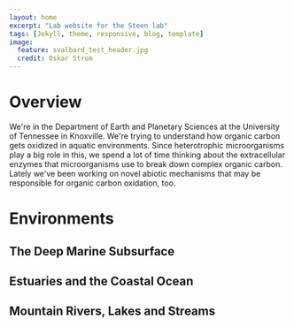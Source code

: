 ```yaml
---
layout: home
excerpt: "Lab website for the Steen lab"
tags: [Jekyll, theme, responsive, blog, template]
image:
  feature: svalbard_test_header.jpg
  credit: Oskar Strom
---
```


# Overview

We're in the Department of Earth and Planetary Sciences at the University of Tennessee in Knoxville. We're trying to understand how organic carbon gets oxidized in aquatic environments. Since heterotrophic microorganisms play a big role in this, we spend a lot of time thinking about the extracellular enzymes that microorganisms use to break down complex organic carbon. Lately we've been working on novel abiotic mechanisms that may be responsible for organic carbon oxidation, too.

# Environments

## The Deep Marine Subsurface

## Estuaries and the Coastal Ocean

## Mountain Rivers, Lakes and Streams